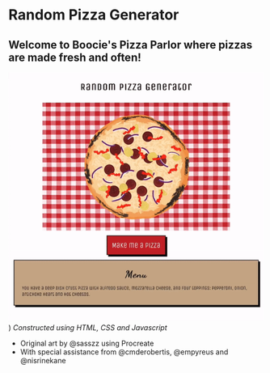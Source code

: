 # Random Pizza Generator
## Welcome to Boocie's Pizza Parlor where pizzas are made fresh and often!
![alt text](./randomPizzaGenerator.gif))
*Constructed using HTML, CSS and Javascript*

- Original art by @sasszz using Procreate
- With special assistance from @cmderobertis, @empyreus and @nisrinekane


